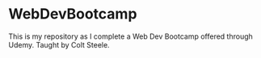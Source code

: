 # WebDevBootcamp
This is my repository as I complete a Web Dev Bootcamp offered through Udemy.  Taught by Colt Steele.
